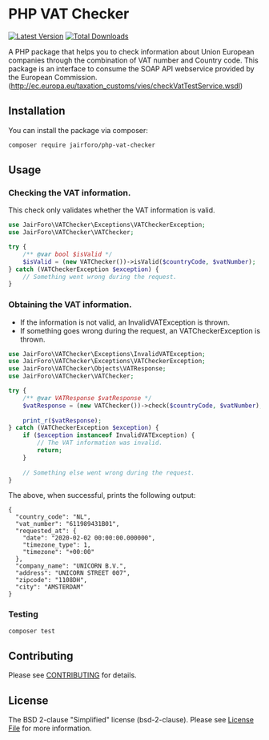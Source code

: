 # PHP VAT Checker

[![Latest Version](https://img.shields.io/github/release/jairforo/php-vat-checker.svg?style=flat-square)](https://github.com/jairforo/jairforo/php-vat-checker/releases)
[![Total Downloads](https://img.shields.io/packagist/dt/jairforo/php-vat-checker.svg?style=flat-square)](https://packagist.org/packages/jairforo/php-vat-checker)


A PHP package that helps you to check information about Union European companies through the combination of VAT number and Country code. This package is an interface to consume the SOAP API webservice provided by the European Commission. (http://ec.europa.eu/taxation_customs/vies/checkVatTestService.wsdl)

## Installation

You can install the package via composer:

```bash
composer require jairforo/php-vat-checker
```

## Usage

### Checking the VAT information.
This check only validates whether the VAT information is valid.

```php
use JairForo\VATChecker\Exceptions\VATCheckerException;
use JairForo\VATChecker\VATChecker;

try {
    /** @var bool $isValid */
    $isValid = (new VATChecker())->isValid($countryCode, $vatNumber);
} catch (VATCheckerException $exception) {
    // Something went wrong during the request.
}
```

### Obtaining the VAT information.

- If the information is not valid, an InvalidVATException is thrown.
- If something goes wrong during the request, an VATCheckerException is thrown.

```php
use JairForo\VATChecker\Exceptions\InvalidVATException;
use JairForo\VATChecker\Exceptions\VATCheckerException;
use JairForo\VATChecker\Objects\VATResponse;
use JairForo\VATChecker\VATChecker;

try {
    /** @var VATResponse $vatResponse */
    $vatResponse = (new VATChecker())->check($countryCode, $vatNumber);
    
    print_r($vatResponse);
} catch (VATCheckerException $exception) {
    if ($exception instanceof InvalidVATException) {
        // The VAT information was invalid.
        return;
    }
    
    // Something else went wrong during the request.
}
```

The above, when successful, prints the following output:
```
{
  "country_code": "NL",
  "vat_number": "611989431B01",
  "requested_at": {
    "date": "2020-02-02 00:00:00.000000",
    "timezone_type": 1,
    "timezone": "+00:00"
  },
  "company_name": "UNICORN B.V.",
  "address": "UNICORN STREET 007",
  "zipcode": "1108DH",
  "city": "AMSTERDAM"
}
```

### Testing

``` bash
composer test
```

## Contributing

Please see [CONTRIBUTING](CONTRIBUTING.md) for details.

## License

The BSD 2-clause "Simplified" license  (bsd-2-clause). Please see [License File](LICENSE.md) for more information.

